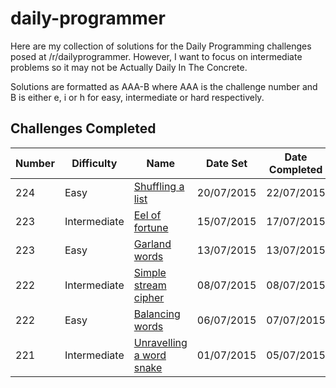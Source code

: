 # daily-programmer

Here are my collection of solutions for the Daily Programming challenges posed at /r/dailyprogrammer. However, I want to focus on intermediate problems so it may not be Actually Daily In The Concrete.

Solutions are formatted as AAA-B where AAA is the challenge number and B is either e, i or h for easy, intermediate or hard respectively.

## Challenges Completed

| Number | Difficulty | Name | Date Set | Date Completed |
|--------|--------------|-----------------------------------------------------------|------------|----------------|
| 224 | Easy | [Shuffling a list](https://www.reddit.com/3e0hmh) | 20/07/2015 | 22/07/2015
| 223 | Intermediate | [Eel of fortune](https://www.reddit.com/3ddpms) | 15/07/2015 | 17/07/2015
| 223 | Easy | [Garland words](https://www.reddit.com/3d4fwj) | 13/07/2015 | 13/07/2015
| 222 | Intermediate | [Simple stream cipher](https://www.reddit.com/3chvxy) | 08/07/2015 | 08/07/2015
| 222 | Easy | [Balancing words](https://www.reddit.com/3c9a9h) | 06/07/2015 | 07/07/2015 |
| 221 | Intermediate | [Unravelling a word snake](https://www.reddit.com/3bqq7p) | 01/07/2015 | 05/07/2015 |
